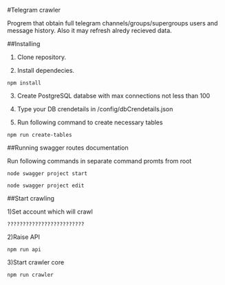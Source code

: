 #Telegram crawler

Progrem that obtain full telegram channels/groups/supergroups users and message history. Also it may refresh 
alredy recieved data.

##Installing

1) Clone repository.

2) Install dependecies.

```
npm install
```

3) Create PostgreSQL databse with max connections not less than 100

4) Type your DB crendetails in /config/dbCrendetails.json

5) Run following command to create necessary tables

```
npm run create-tables
```

##Running swagger routes documentation

Run following commands in separate command promts from root

```
node swagger project start

node swagger project edit
```

##Start crawling

1)Set account which will crawl

```
?????????????????????????
```

2)Raise API

```
npm run api
```

3)Start crawler core

```
npm run crawler
```